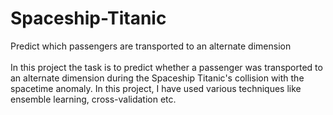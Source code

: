 # Spaceship-Titanic
Predict which passengers are transported to an alternate dimension
<br>
<br>
In this project the task is to predict whether a passenger was transported to an alternate dimension during the Spaceship Titanic's collision with the spacetime anomaly. In this project, I have used various techniques like ensemble learning, cross-validation etc. 
